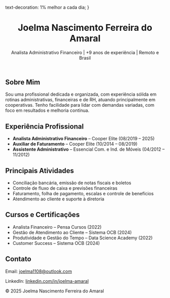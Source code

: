 text-decoration: 1% melhor a cada dia;
  }
</style>
</head>
<body>
<header>
  <h1>Joelma Nascimento Ferreira do Amaral</h1>
  <p>Analista Administrativo Financeiro | +9 anos de experiência | Remoto e Brasil</p>
</header>
<main>
  <section>
<main>
  <section>
    <h2>Sobre Mim</h2>
    <p>Sou uma profissional dedicada e organizada, com experiência sólida em rotinas administrativas, financeiras e de RH, atuando principalmente em cooperativas. Tenho facilidade para lidar com demandas variadas, com foco em resultados e melhoria contínua.</p>
  </section>

  <section>
    <h2>Experiência Profissional</h2>
    <ul>
      <li><strong>Analista Administrativo Financeiro</strong> – Cooper Elite (08/2019 – 2025)</li>
      <li><strong>Auxiliar de Faturamento</strong> – Cooper Elite (10/2014 – 08/2019)</li>
      <li><strong>Assistente Administrativo</strong> – Essencial Com. e Ind. de Móveis (04/2012 – 11/2012)</li>
    </ul>
  </section>
<section>
    <h2>Principais Atividades</h2>
    <ul>
      <li>Conciliação bancária, emissão de notas fiscais e boletos</li>
      <li>Controle de fluxo de caixa e previsões financeiras</li>
      <li>Faturamento, folha de pagamento, escalas e controle de benefícios</li>
      <li>Atendimento ao cliente e suporte à diretoria</li>
    </ul>
  </section>

  <section>
    <h2>Cursos e Certificações</h2>
    <ul>
      <li>Analista Financeiro – Pensa Cursos (2022)</li>
      <li>Gestão de Atendimento ao Cliente – Sistema OCB (2024)</li>
      <li>Produtividade e Gestão do Tempo – Data Science Academy (2022)</li>
      <li>Customer Success – Sistema OCB (2024)</li>
    </ul>
  </section>

  <section>
    <h2>Contato</h2>
    <p>Email: <a href="mailto:seuemail@email.com">joelma1108@outlook.com</a></p>
    <p>LinkedIn: <a href="https://linkedin.com/in/joelma-amaral" target="_blank">linkedin.com/in/joelma-amaral</a></p>
  </section>
</main>

<footer>
  <p>© 2025 Joelma Nascimento Ferreira do Amaral</p>
</footer>
</body>
</html>

